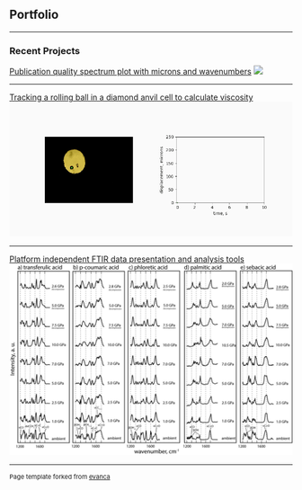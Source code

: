 ## Portfolio

---

### Recent Projects

[Publication quality spectrum plot with microns and wavenumbers](/sample_page)
<img src="images/dummy_thumbnail.jpg?raw=true"/>

---
[Tracking a rolling ball in a diamond anvil cell to calculate viscosity](/pdf/sample_presentation.pdf)
<img src="images/velocity_final.gif"/>

---
[Platform independent FTIR data presentation and analysis tools](https://github.com/drwrenmontgomery/HiPressureFTIR)
<img src="images/hiPTexample.jpg?raw=true"/>

---
<p style="font-size:11px">Page template forked from <a href="https://github.com/evanca/quick-portfolio">evanca</a></p>
<!-- Remove above link if you don't want to attibute -->
